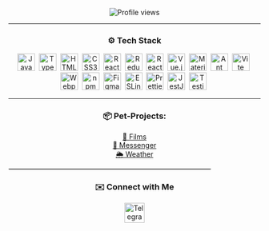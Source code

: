 <p align="center">
   <img src="https://komarev.com/ghpvc/?username=johnbeelow&color=blueviolet&style=flat-square" alt="Profile views"/>
</p>

---

<h3 align="center">⚙️ Tech Stack</h3>
<p align="center">
   <img src="https://cdn.jsdelivr.net/gh/devicons/devicon/icons/javascript/javascript-original.svg" title="JavaScript" width="35" height="35" />&nbsp;
   <img src="https://cdn.jsdelivr.net/gh/devicons/devicon/icons/typescript/typescript-original.svg" title="TypeScript" width="35" height="35" />&nbsp;
   <img src="https://cdn.jsdelivr.net/gh/devicons/devicon/icons/html5/html5-original-wordmark.svg" title="HTML5" width="35" height="35"/>&nbsp;
   <img src="https://cdn.jsdelivr.net/gh/devicons/devicon/icons/css3/css3-original-wordmark.svg" title="CSS3" width="35" height="35"/>&nbsp;
   <img src="https://cdn.jsdelivr.net/gh/devicons/devicon/icons/react/react-original-wordmark.svg" title="React" width="35" height="35" />&nbsp;
   <img src="https://cdn.jsdelivr.net/gh/devicons/devicon/icons/redux/redux-original.svg" title="Redux" width="35" height="35"/>&nbsp;
   <img src="https://reactrouter.com/_brand/React%20Router%20Brand%20Assets/React%20Router%20Logo/Dark.svg" title="React Router" width="35" height="35" />&nbsp;
   <img src="https://cdn.jsdelivr.net/gh/devicons/devicon/icons/vuejs/vuejs-original.svg" title="Vue.js" width="35" height="35" />&nbsp;
   <img src="https://media.zeemly.com/zeemly/product/material-ui.png" title="Material UI" width="35" height="35" />&nbsp;
     <img src="https://gw.alipayobjects.com/zos/rmsportal/KDpgvguMpGfqaHPjicRK.svg" title="Ant Design" width="35" height="35" />&nbsp;
   <img src="https://vitejs.dev/logo.svg" title="Vite" width="35" height="35"/>&nbsp;
   <img src="https://brandeps.com/icon-download/W/Webpack-icon-vector-02.svg" title="Webpack" width="35" height="35"/>&nbsp;
   <img src="https://cdn.jsdelivr.net/gh/devicons/devicon/icons/npm/npm-original-wordmark.svg" title="npm" width="35" height="35"/>&nbsp;
   <img src="https://cdn.jsdelivr.net/gh/devicons/devicon/icons/figma/figma-original.svg" title="Figma" width="35" height="35"/>&nbsp;
   <img src="https://brandeps.com/icon-download/E/Eslint-icon-vector-02.svg" title="ESLint" width="35" height="35"/>&nbsp;
   <img src="https://brandeps.com/icon-download/P/Prettier-icon-vector-02.svg" title="Prettier" width="35" height="35"/>&nbsp;
   <img src="https://cdn.jsdelivr.net/gh/devicons/devicon/icons/jest/jest-plain.svg" title="JestJS" width="35" height="35"/>&nbsp;
   <img src="https://testing-library.com/img/octopus-64x64.png" title="Testing Library" width="35" height="35" />&nbsp;
</p>

---
   <h3 align="center">📦 Pet-Projects:</h3>
   <p align="center">
      <a href="https://github.com/johnbeelow/films-react" target="_blank">🎥 Films</a><br>
      <a href="https://github.com/johnbeelow/chat-js" target="_blank">💬 Messenger</a><br>
      <a href="https://github.com/johnbeelow/weather-js" target="_blank">🌦️ Weather</a>
   </p>

   <hr style="width: 80%; border: 1px solid #ccc;"/>

<h3 align="center">✉️ Connect with Me</h3>

<p align="center">
   <a href="https://t.me/johnbeelow" target="blank">
      <img src="https://brandeps.com/logo-download/T/Telegram-logo-vector-01.svg" title="Telegram" width="40" height="40" />
   </a>
</p>
